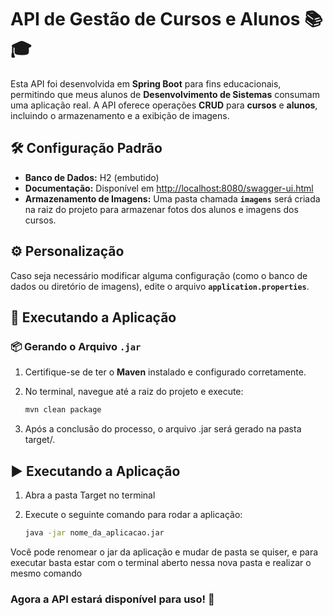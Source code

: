 # API de Gestão de Cursos e Alunos 📚🎓  

Esta API foi desenvolvida em **Spring Boot** para fins educacionais, permitindo que meus alunos de **Desenvolvimento de Sistemas** consumam uma aplicação real. A API oferece operações **CRUD** para **cursos** e **alunos**, incluindo o armazenamento e a exibição de imagens.  

## 🛠 Configuração Padrão  

- **Banco de Dados:** H2 (embutido)  
- **Documentação:** Disponível em [http://localhost:8080/swagger-ui.html](http://localhost:8080/swagger-ui.html)  
- **Armazenamento de Imagens:** Uma pasta chamada **`imagens`** será criada na raiz do projeto para armazenar fotos dos alunos e imagens dos cursos.  

## ⚙ Personalização  

Caso seja necessário modificar alguma configuração (como o banco de dados ou diretório de imagens), edite o arquivo **`application.properties`**.  

## 🚀 Executando a Aplicação  

### 📦 Gerando o Arquivo `.jar`  

1. Certifique-se de ter o **Maven** instalado e configurado corretamente.  
2. No terminal, navegue até a raiz do projeto e execute:  

   ```sh
   mvn clean package
3. Após a conclusão do processo, o arquivo .jar será gerado na pasta target/.

## ▶️ Executando a Aplicação

1. Abra a pasta Target no terminal

2. Execute o seguinte comando para rodar a aplicação:

   ```sh
   java -jar nome_da_aplicacao.jar

Você pode renomear o jar da aplicação e mudar de pasta se quiser, e para executar basta estar com o terminal aberto nessa nova pasta e realizar o mesmo comando

### Agora a API estará disponível para uso! 🚀
